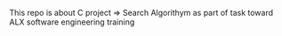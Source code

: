 This repo is about C project => Search Algorithym as part of task toward ALX software engineering training
